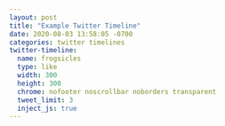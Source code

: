 ```yaml
---
layout: post
title: "Example Twitter Timeline"
date: 2020-08-03 13:58:05 -0700
categories: twitter timelines
twitter-timeline:
  name: frogsicles
  type: like
  width: 300
  height: 300
  chrome: nofooter noscrollbar noborders transparent
  tweet_limit: 3
  inject_js: true
---
```


